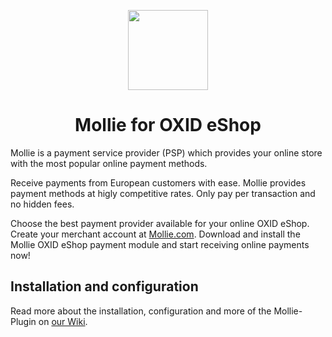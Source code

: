 <p align="center">
  <img src="https://info.mollie.com/hubfs/github/oxid/oxid.png" width="128" height="128"/>
</p>
<h1 align="center">Mollie for OXID eShop</h1>

Mollie is a payment service provider (PSP) which provides your online store with the most popular online payment methods. 

Receive payments from European customers with ease. Mollie provides payment methods at higly competitive rates. Only pay per transaction and no hidden fees.

Choose the best payment provider available for your online OXID eShop. Create your merchant account at [Mollie.com](https://www.mollie.com/). 
Download and install the Mollie OXID eShop payment module and start receiving online payments now!

## Installation and configuration

Read more about the installation, configuration and more of the Mollie-Plugin on [our Wiki](https://github.com/mollie/oxid7/wiki).
